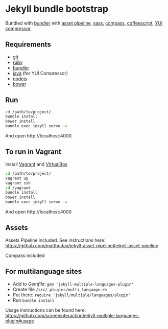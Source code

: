 # Jekyll bundle bootstrap

Bundled with [bundler](http://bundler.io/) with [asset pipeline](https://github.com/matthodan/jekyll-asset-pipeline), [sass](http://sass-lang.com/), [compass](http://compass-style.org/), [coffeescript](http://coffeescript.org/), [YUI compressor](http://yui.github.io/yuicompressor/)

## Requirements
* [git](http://git-scm.com/)
* [ruby](https://www.ruby-lang.org/)
* [bundler](http://bundler.io/)
* [java](http://java.com/ru/download/) (for YUI Compressor)
* [nodejs](http://nodejs.org/)
* [bower](http://bower.io/)

## Run

```sh
cd /path/to/project/
bundle install
bower install
bundle exec jekyll serve -w
```

And open http://localhost:4000

## To run in Vagrant

Install [Vagrant](http://www.vagrantup.com/) and [VirtualBox](https://www.virtualbox.org/)

```sh
cd /path/to/project/
vagrant up
vagrant ssh
cd /vagrant
bundle install
bower install
bundle exec jekyll serve -w
```

And open http://localhost:4000

## Assets

Assets Pipeline included. See instructions here: https://github.com/matthodan/jekyll-asset-pipeline#jekyll-asset-pipeline

Compass included

## For multilanguage sites

* Add to _Gemfile_: `gem 'jekyll-multiple-languages-plugin'`
* Create file `/src/_plugins/multi_language.rb`
* Put there: `require 'jekyll/multiple/languages/plugin'`
* Run `bundle install`

Usage instructions can be found here: https://github.com/screeninteraction/jekyll-multiple-languages-plugin#usage